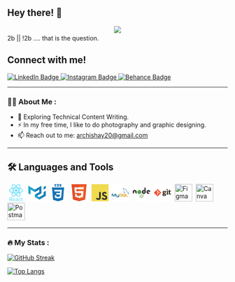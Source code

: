 ## Hey there! 👋
<div id="header" align="center"> 
  <img src="https://i.giphy.com/media/v1.Y2lkPTc5MGI3NjExM3prZTlrejd0MGJtYzlleTA5eG8zamM0NnM3dnZleGVlZ2V4czd3NCZlcD12MV9pbnRlcm5hbF9naWZfYnlfaWQmY3Q9Zw/Tz30dcgKE3GCTYpxol/giphy.gif" width="100"/>
</div>
2b || !2b .... that is the question.

## Connect with me!
<div id="badges">
  <a href="https://www.linkedin.com/in/archisha-yadav/">
    <img src="https://img.shields.io/badge/LinkedIn-blue?style=for-the-badge&logo=linkedin&logoColor=white" alt="LinkedIn Badge"/>
  </a>
  <a href="https://www.instagram.com/archistica?utm_source=ig_web_button_share_sheet&igsh=ZDNlZDc0MzIxNw==">
    <img src="https://img.shields.io/badge/Instagram-pink?style=for-the-badge&logo=instagram&logoColor=white" alt="Instagram Badge"/>
  </a>
  <a href="https://www.behance.net/archishayadav">
    <img src="https://img.shields.io/badge/Behance-lightblue?style=for-the-badge&logo=behance&logoColor=white" alt="Behance Badge"/>
  </a>
  
</div>

---

### :woman_technologist: About Me :
 - :seedling: Exploring Technical Content Writing.
 - :zap: In my free time, I like to do photography and graphic designing.
 - 📫 Reach out to me: archishay20@gmail.com
 
 ---
 
 ## :hammer_and_wrench: Languages and Tools
 <div>
  <img src="https://github.com/devicons/devicon/blob/master/icons/react/react-original-wordmark.svg" title="React" alt="React" width="40" height="40"/>&nbsp;
  <img src="https://github.com/devicons/devicon/blob/master/icons/materialui/materialui-original.svg" title="Material UI" alt="Material UI" width="40" height="40"/>&nbsp;
  <img src="https://github.com/devicons/devicon/blob/master/icons/css3/css3-plain-wordmark.svg"  title="CSS3" alt="CSS" width="40" height="40"/>&nbsp;
  <img src="https://github.com/devicons/devicon/blob/master/icons/html5/html5-original.svg" title="HTML5" alt="HTML" width="40" height="40"/>&nbsp;
  <img src="https://github.com/devicons/devicon/blob/master/icons/javascript/javascript-original.svg" title="JavaScript" alt="JavaScript" width="40" height="40"/>&nbsp;
  <img src="https://github.com/devicons/devicon/blob/master/icons/mysql/mysql-original-wordmark.svg" title="MySQL"  alt="MySQL" width="40" height="40"/>&nbsp;
  <img src="https://github.com/devicons/devicon/blob/master/icons/nodejs/nodejs-original-wordmark.svg" title="NodeJS" alt="NodeJS" width="40" height="40"/>&nbsp;
  <img src="https://github.com/devicons/devicon/blob/master/icons/git/git-original-wordmark.svg" title="Git" **alt="Git" width="40" height="40"/>&nbsp;
  <img src="https://upload.wikimedia.org/wikipedia/commons/3/33/Figma-logo.svg" title="Figma" **alt="Figma" width="40" height="40"/>&nbsp;
  <img src="https://encrypted-tbn0.gstatic.com/images?q=tbn:ANd9GcQBRoE5DcalLnKRtZfuKddbpQxE2rGNLe6jXw&s" title="Canva" **alt="Canva" width="40" height="40"/>&nbsp;
  <img src="https://cdn.worldvectorlogo.com/logos/postman.svg" title="Postman" **alt="Postman" width="40" height="40"/>
</div>

 ---

### :fire: My Stats :
[![GitHub Streak](http://github-readme-streak-stats.herokuapp.com?user=adroitathena2&theme=dark&background=000000)](https://git.io/streak-stats)

[![Top Langs](https://github-readme-stats.vercel.app/api/top-langs/?username=adroitathena2&layout=compact&theme=vision-friendly-dark)](https://github.com/adroitathena2/github-readme-stats)

<!--
**adroitathena2/adroitathena2** is a ✨ _special_ ✨ repository because its `README.md` (this file) appears on your GitHub profile.

Here are some ideas to get you started:

- 🔭 I’m currently working on ...
- 🌱 I’m currently learning ...
- 👯 I’m looking to collaborate on ...
- 🤔 I’m looking for help with ...
- 💬 Ask me about ...
- 📫 How to reach me: ...
- 😄 Pronouns: ...
- ⚡ Fun fact: ...
-->

